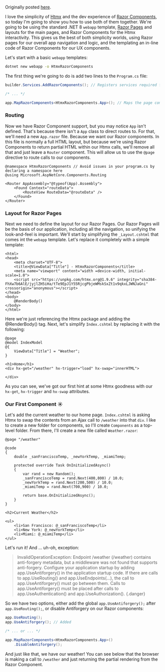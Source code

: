 Originally posted [here](https://gennari.com/posts/htmx-with-razor-components/).

I love the simplicity of [Htmx](https://htmx.org/) and the dev experience of [Razor Components](https://learn.microsoft.com/en-us/aspnet/core/blazor/components/?view=aspnetcore-8.0), so today I'm going to show you how to use both of them together. We're going to be using the standard .NET 8 `webapp` template, [Razor Pages](https://learn.microsoft.com/en-us/aspnet/core/razor-pages/?view=aspnetcore-8.0&tabs=visual-studio) and layouts for the main pages, and Razor Components for the Htmx interactivity. This gives us the best of both simplicity worlds, using Razor pages for our overall app navigation and logic, and the templating an in-line code of Razor Components for our UX components.

Let's start with a basic `webapp` templates:

```bash
dotnet new webapp -o HtmxRazorComponents
```

The first thing we're going to do is add two lines to the `Program.cs` file:

```csharp
builder.Services.AddRazorComponents(); // Registers services required for server-side rendering of Razor Components.

/* ... */

app.MapRazorComponents<HtmxRazorComponents.App>(); // Maps the page components defined in the specified App to the given assembly and renders the component specified by App when the route matches.
```

### Routing

Now we have Razor Component support, but you may notice `App` isn't defined. That's because there isn't a `App` class to direct routes to. For that, we'll need a new `App.razor` file. Because we want our Razor components. In this file is normally a full HTML layout, but because we're using Razor Components to return partial HTML within our Htmx calls, we'll remove all that and just leave a `Router` component. This will allow us to use the `@page` directive to route calls to our components.

```razor
@namespace HtmxRazorComponents // Avoid issues in your program.cs by declaring a namespace here
@using Microsoft.AspNetCore.Components.Routing

<Router AppAssembly="@typeof(App).Assembly">
    <Found Context="routeData">
        <RouteView RouteData="@routeData" />
    </Found>
</Router>
```

### Layout for Razor Pages

 Next we need to define the layout for our Razor Pages. Our Razor Pages will be the basis of our application, including all the navigation, so unifying the look-and-feel is important. We'll start by simplifying the `_Layout.cshtml` that comes int the `webapp` template. Let's replace it completely with a simple template:

```cshtml
<html>
<head>
    <meta charset="UTF-8">
    <title>@ViewData["Title"] - HtmxRazorComponents</title>
    <meta name="viewport" content="width =device-width, initial-scale=1.0">
    <script src="https://unpkg.com/htmx.org@1.9.6" integrity="sha384-FhXw7b6AlE/jyjlZH5iHa/tTe9EpJ1Y55RjcgPbjeWMskSxZt1v9qkxLJWNJaGni" crossorigin="anonymous"></script>
</head>
<body>
    @RenderBody()
</body>
</html>
```

Here we're just referencing the Htmx package and adding the @RenderBody() tag. Next, let's simplify `Index.cshtml` by replacing it with the following:

```cshtml
@page
@model IndexModel
@{
    ViewData["Title"] = "Weather";
}

<h1>Home</h1>
<div hx-get="/weather" hx-trigger="load" hx-swap="innerHTML">

</div>
```

As you can see, we've got our first hint at some Htmx goodness with our `hx-get`, `hx-trigger` and `hx-swap` attributes.

### Our First Component ☀️

Let's add the current weather to our home page. `Index.cshtml` is asking Htmx to swap the contents from an Ajax call to `/weather` into that `div`. I like to create a new folder for components, so I'll create `Components` as a top-level folder. From there, I'll create a new file called `Weather.razor`:

```razor
@page "/weather"

@code 
{
    double _sanFranciscoTemp, _newYorkTemp, _miamiTemp;

    protected override Task OnInitializedAsync()
    {
        var rand = new Random();
        _sanFranciscoTemp = rand.Next(400,800) / 10.0;
        _newYorkTemp = rand.Next(200,500) / 10.0;
        _miamiTemp = rand.Next(700,900) / 10.0;

        return base.OnInitializedAsync();
    }
}

<h2>Current Weather</h2>

<ul>
    <li>San Francisco: @_sanFranciscoTemp</li>
    <li>New York: @_newYorkTemp</li>
    <li>Miami: @_miamiTemp</li>
</ul>
```

Let's run it! And ... uh-oh, exception:

>  InvalidOperationException: Endpoint /weather (/weather) contains anti-forgery metadata, but a middleware was not found that supports anti-forgery.
Configure your application startup by adding app.UseAntiforgery() in the application startup code. If there are calls to app.UseRouting() and app.UseEndpoints(...), the call to app.UseAntiforgery() must go between them. Calls to app.UseAntiforgery() must be placed after calls to app.UseAuthentication() and app.UseAuthorization(). 
{.danger}

So we have two options, either add the global `app.UseAntiforgery();` after `app.UseRouting();`, or disable Antiforgery on our Razor components:

```csharp
app.UseRouting();
app.UseAntiforgery(); // Added

/* ... or ... */

app.MapRazorComponents<HtmxRazorComponents.App>()
    .DisableAntiforgery();
```

And just like that, we have our weather! You can see below that the browser is making a call to `/weather` and just returning the partial rendering from the Razor Component.
